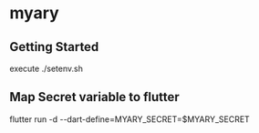 # myary

## Getting Started

execute ./setenv.sh

## Map Secret variable to flutter
 flutter run -d <target> --dart-define=MYARY_SECRET=$MYARY_SECRET
